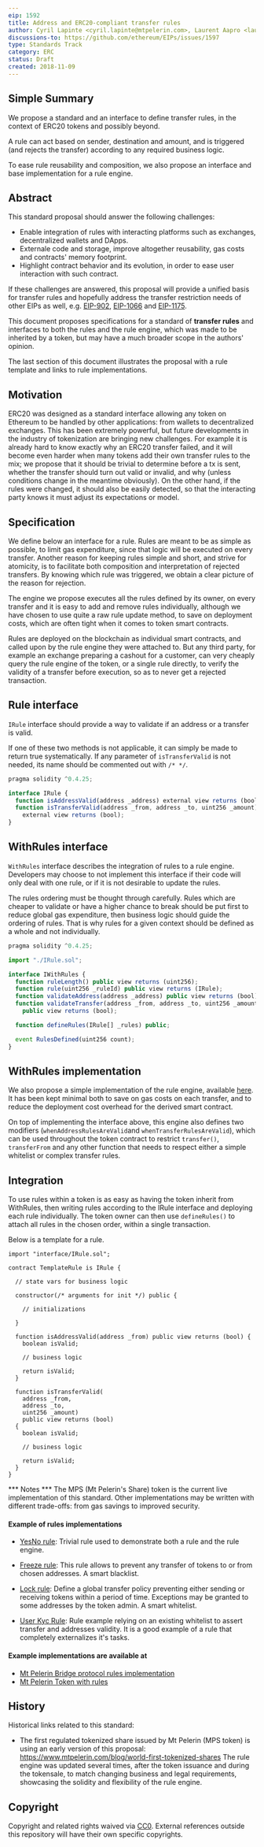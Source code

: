 ```yaml
---
eip: 1592
title: Address and ERC20-compliant transfer rules
author: Cyril Lapinte <cyril.lapinte@mtpelerin.com>, Laurent Aapro <laurent.aapro@mtpelerin.com>
discussions-to: https://github.com/ethereum/EIPs/issues/1597
type: Standards Track
category: ERC
status: Draft
created: 2018-11-09
---
```


## Simple Summary

We propose a standard and an interface to define transfer rules, in the context of ERC20 tokens and possibly beyond.


A rule can act based on sender, destination and amount, and is triggered (and rejects the transfer) according to any required business logic.


To ease rule reusability and composition, we also propose an interface and base implementation for a rule engine.

## Abstract

This standard proposal should answer the following challenges:
- Enable integration of rules with interacting platforms such as exchanges, decentralized wallets and DApps.
- Externale code and storage, improve altogether reusability, gas costs and contracts' memory footprint.
- Highlight contract behavior and its evolution, in order to ease user interaction with such contract. 


If these challenges are answered, this proposal will provide a unified basis for transfer rules and hopefully address the transfer restriction needs of other EIPs as well, e.g. 
[EIP-902](https://github.com/ethereum/EIPs/blob/master/EIPS/eip-902.md), 
[EIP-1066](https://github.com/ethereum/EIPs/blob/master/EIPS/eip-1066.md)
and [EIP-1175](https://github.com/ethereum/EIPs/blob/master/EIPS/eip-1175.md).

This document proposes specifications for a standard of **transfer rules** and interfaces to both the rules and the rule engine, which was made to be inherited by a token, but may have a much broader scope in the authors' opinion.

The last section of this document illustrates the proposal with a rule template and links to rule implementations.

## Motivation

ERC20 was designed as a standard interface allowing any token on Ethereum to be handled by other applications: from wallets to decentralized exchanges. This has been extremely powerful, but future developments in the industry of tokenization are bringing new challenges. For example it is already hard to know exactly why an ERC20 transfer failed, and it will become even harder when many tokens add their own transfer rules to the mix; we propose that it should be trivial to determine before a tx is sent, whether the transfer should turn out valid or invalid, and why (unless conditions change in the meantime obviously). On the other hand, if the rules were changed, it should also be easily detected, so that the interacting party knows it must adjust its expectations or model.

## Specification

We define below an interface for a rule. Rules are meant to be as simple as possible, to limit gas expenditure, since that logic will be executed on every transfer. Another reason for keeping rules simple and short, and strive for atomicity, is to facilitate both composition and interpretation of rejected transfers. By knowing which rule was triggered, we obtain a clear picture of the reason for rejection.

The engine we propose executes all the rules defined by its owner, on every transfer and it is easy to add and remove rules individually, although we have chosen to use quite a raw rule update method, to save on deployment costs, which are often tight when it comes to token smart contracts.

Rules are deployed on the blockchain as individual smart contracts, and called upon by the rule engine they were attached to. But any third party, for example an exchange preparing a cashout for a customer, can very cheaply query the rule engine of the token, or a single rule directly, to verify the validity of a transfer before execution, so as to never get a rejected transaction.

## Rule interface

`IRule` interface should provide a way to validate if an address or a transfer is valid.

If one of these two methods is not applicable, it can simply be made to return true systematically.
If any parameter of `isTransferValid` is not needed, its name should be commented out with `/* */`.

```js
pragma solidity ^0.4.25;

interface IRule {
  function isAddressValid(address _address) external view returns (bool);
  function isTransferValid(address _from, address _to, uint256 _amount)
    external view returns (bool);
}
```

## WithRules interface

`WithRules` interface describes the integration of rules to a rule engine.
Developers may choose to not implement this interface if their code will only deal with one rule, or if it is not desirable to update the rules.

The rules ordering must be thought through carefully.
Rules which are cheaper to validate or have a higher chance to break should be put first to reduce global gas expenditure, then business logic should guide the ordering of rules. That is why rules for a given context should be defined as a whole and not individually.

```js
pragma solidity ^0.4.25;

import "./IRule.sol";

interface IWithRules {
  function ruleLength() public view returns (uint256);
  function rule(uint256 _ruleId) public view returns (IRule);
  function validateAddress(address _address) public view returns (bool);
  function validateTransfer(address _from, address _to, uint256 _amount)
    public view returns (bool);

  function defineRules(IRule[] _rules) public;

  event RulesDefined(uint256 count);
}
```

## WithRules implementation

We also propose a simple implementation of the rule engine, available [here](https://github.com/MtPelerin/MtPelerin-protocol/blob/master/contracts/rule/WithRules.sol). It has been kept minimal both to save on gas costs on each transfer, and to reduce the deployment cost overhead for the derived smart contract.


On top of implementing the interface above, this engine also defines two modifiers (`whenAddressRulesAreValid`and  `whenTransferRulesAreValid`), which can be used throughout the token contract to restrict `transfer()`, `transferFrom` and any other function that needs to respect either a simple whitelist or complex transfer rules.


## Integration

To use rules within a token is as easy as having the token inherit from WithRules, then writing rules according to the IRule interface and deploying each rule individually. The token owner can then use `defineRules()` to attach all rules in the chosen order, within a single transaction.

Below is a template for a rule.

```
import "interface/IRule.sol";

contract TemplateRule is IRule {
  
  // state vars for business logic

  constructor(/* arguments for init */) public {

    // initializations

  }

  function isAddressValid(address _from) public view returns (bool) {
    boolean isValid;

    // business logic 

    return isValid;
  }

  function isTransferValid(
    address _from,
    address _to,
    uint256 _amount)
    public view returns (bool)
  {
    boolean isValid;

    // business logic 

    return isValid;
  }
}
```

*** Notes ***
The MPS (Mt Pelerin's Share) token is the current live implementation of this standard.
Other implementations may be written with different trade-offs: from gas savings to improved security.

#### Example of rules implementations

- [YesNo rule](https://github.com/MtPelerin/MtPelerin-protocol/tree/master/contracts/rule/YesNoRule.sol): Trivial rule used to demonstrate both a rule and the rule engine.

- [Freeze rule](https://github.com/MtPelerin/MtPelerin-protocol/tree/master/contracts/rule/FreezeRule.sol): This rule allows to prevent any transfer of tokens to or from chosen addresses. A smart blacklist.

- [Lock rule](https://github.com/MtPelerin/MtPelerin-protocol/tree/master/contracts/rule/LockRule.sol): Define a global transfer policy preventing either sending or receiving tokens within a period of time. Exceptions may be granted to some addresses by the token admin. A smart whitelist.

- [User Kyc Rule](https://github.com/MtPelerin/MtPelerin-protocol/tree/master/contracts/rule/UserKycRule.sol): Rule example relying on an existing whitelist to assert transfer and addresses validity. It is a good example of a rule that completely externalizes it's tasks.

#### Example implementations are available at
- [Mt Pelerin Bridge protocol rules implementation](https://github.com/MtPelerin/MtPelerin-protocol/tree/master/contracts/rule)
- [Mt Pelerin Token with rules](https://github.com/MtPelerin/MtPelerin-protocol/blob/master/contracts/token/component/TokenWithRules.sol)

## History

Historical links related to this standard:

- The first regulated tokenized share issued by Mt Pelerin (MPS token) is using an early version of this proposal: https://www.mtpelerin.com/blog/world-first-tokenized-shares
The rule engine was updated several times, after the token issuance and during the tokensale, to match changing business and legal requirements, showcasing the solidity and flexibility of the rule engine.

## Copyright
Copyright and related rights waived via [CC0](https://creativecommons.org/publicdomain/zero/1.0/).
External references outside this repository will have their own specific copyrights.
